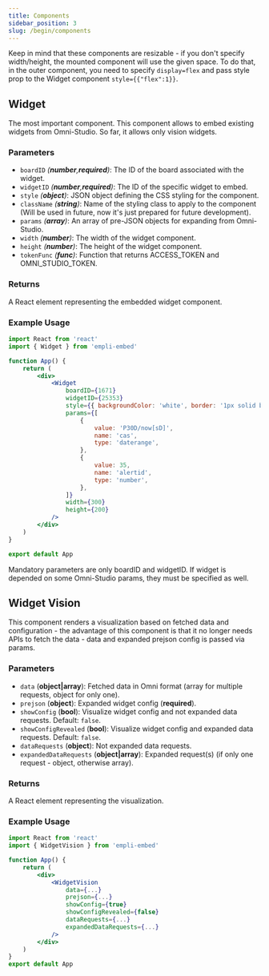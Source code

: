 ```yaml
---
title: Components
sidebar_position: 3
slug: /begin/components
---
```


Keep in mind that these components are resizable - if you don't specify width/height, the mounted component will use the given space. To do that, in the outer component, you need to specify `display=flex` and pass style prop to the Widget component `style={{"flex":1}}`.

## Widget

The most important component. This component allows to embed existing widgets from Omni-Studio. So far, it allows only vision widgets.

### Parameters

- `boardID` _(**number**,**required**)_: The ID of the board associated with the widget.
- `widgetID` _(**number**,**required**)_: The ID of the specific widget to embed.
- `style` _(**object**)_: JSON object defining the CSS styling for the component.
- `className` _(**string**)_: Name of the styling class to apply to the component (Will be used in future, now it's just prepared for future development).
- `params` _(**array**)_: An array of pre-JSON objects for expanding from Omni-Studio.
- `width` _(**number**)_: The width of the widget component.
- `height` _(**number**)_: The height of the widget component.
- `tokenFunc` _(**func**)_: Function that returns ACCESS_TOKEN and OMNI_STUDIO_TOKEN.

### Returns

A React element representing the embedded widget component.

### Example Usage

```jsx
import React from 'react'
import { Widget } from 'empli-embed'

function App() {
	return (
		<div>
			<Widget
				boardID={1671}
				widgetID={25353}
				style={{ backgroundColor: 'white', border: '1px solid black' }}
				params={[
					{
						value: 'P30D/now[sD]',
						name: 'cas',
						type: 'daterange',
					},
					{
						value: 35,
						name: 'alertid',
						type: 'number',
					},
				]}
				width={300}
				height={200}
			/>
		</div>
	)
}

export default App
```

Mandatory parameters are only boardID and widgetID. If widget is depended on some Omni-Studio params, they must be specified as well.

## Widget Vision

This component renders a visualization based on fetched data and configuration - the advantage of this component is that it no longer needs APIs to fetch the data - data and expanded prejson config is passed via params.

### Parameters

- `data` (**object|array**): Fetched data in Omni format (array for multiple requests, object for only one).
- `prejson` (**object**): Expanded widget config (**required**).
- `showConfig` (**bool**): Visualize widget config and not expanded data requests. Default: `false`.
- `showConfigRevealed` (**bool**): Visualize widget config and expanded data requests. Default: `false`.
- `dataRequests` (**object**): Not expanded data requests.
- `expandedDataRequests` (**object|array**): Expanded request(s) (if only one request - object, otherwise array).

### Returns

A React element representing the visualization.

### Example Usage

```jsx
import React from 'react'
import { WidgetVision } from 'empli-embed'

function App() {
	return (
		<div>
			<WidgetVision
				data={...}
				prejson={...}
				showConfig={true}
				showConfigRevealed={false}
				dataRequests={...}
				expandedDataRequests={...}
			/>
		</div>
	)
}
export default App
```
